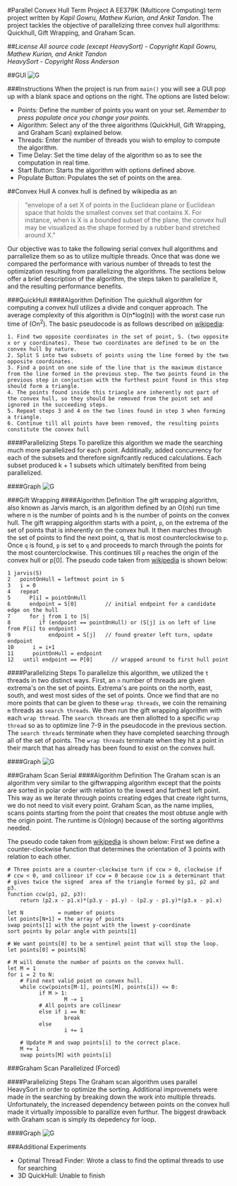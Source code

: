 #Parallel Convex Hull Term Project
A EE379K (Multicore Computing) term project written by *Kapil Gowru, Mathew Kurian, and Ankit Tandon*. The project tackles the objective of parallelizing three convex hull algorithms: Quickhull, Gift Wrapping, and Graham Scan.

##*License*
*All source code (except HeavySort) - Copyright Kapil Gowru, Mathew Kurian, and Ankit Tandon*  
*HeavySort - Copyright Ross Anderson*

##GUI
![G](https://raw.githubusercontent.com/bluejamesbond/Parallel-Convex-Hull/master/misc/screenshot1.png)

###Instructions
When the project is run from `main()` you will see a GUI pop up with a blank space and options on the right. The options are listed below:
- Points: Define the number of points you want on your set. *Remember to press populate once you change your points.*
- Algorithm: Select any of the three algorithms (QuickHull, Gift Wrapping, and Graham Scan) explained below.
- Threads: Enter the number of threads you wish to employ to compute the algorithm.
- Time Delay: Set the time delay of the algorithm so as to see the computation in real time.
- Start Button: Starts the algorithm with options defined above.
- Populate Button: Populates the set of points on the area.

##Convex Hull
A convex hull is defined by wikipedia as an
>"envelope of a set X of points in the Euclidean plane or Euclidean space that holds the smallest convex set that contains X. For instance, when is X is a bounded subset of the plane, the convex hull may be visualized as the shape formed by a rubber band stretched around X."

Our objective was to take the following serial convex hull algorithms and parrallelize them so as to utilize multiple threads. Once that was done we compared the performance with various number of threads to test the optimization resulting from parallelizing the algorithms. The sections below offer a brief description of the algorithm, the steps taken to parallelize it,  and the resulting performance benefits.

###QuickHull
####Algorithm Definition
The quickhull algorithm for computing a convex hull utilizes a divide and conquer approach. The average complexity of this algorithm is O(n*log(n)) with the worst case run time of (On<sup>2</sup>). The basic pseudocode is as follows described on [wikipedia](http://en.wikipedia.org/wiki/QuickHull):

    1. Find two opposite coordinates in the set of point, S. (two opposite x or y coordinates). These two coordinates are defined to be on the convex hull by nature.
    2. Split S into two subsets of points using the line formed by the two opposite coordinates.
    3. Find a point on one side of the line that is the maximum distance from the line formed in the previous step. The two points found in the previous step in conjuction with the furthest point found in this step should form a triangle.
    4. The points found inside this triangle are inherently not part of the convex hull, so they should be removed from the point set and ignored in the succeeding steps.
    5. Repeat steps 3 and 4 on the two lines found in step 3 when forming a triangle.
    6. Continue till all points have been removed, the resulting points constitute the convex hull
    
####Parallelizing Steps
To parellize this algorithm we made the searching much more parallelized for each point. Additinally, added concurrency for each of the subsets and therefore signifcantly reduced calculations. Each subset produced k + 1 subsets which ultimately benifited from being parallelized.

####Graph
![G](https://raw.githubusercontent.com/bluejamesbond/Parallel-Convex-Hull/master/graphs/QuickHullAlgorithm.png)

###Gift Wrapping
####Algorithm Definition
The gift wrapping algorithm, also known as Jarvis march, is an algorithm defined by an O(nh) run time where n is the number of points and h is the number of points on the convex hull. The gift wrapping algorithm starts with a point, `p`,  on the extrema of the set of points that is inherently on the convex hull. It then marches through the set of points to find the next point, q, that is most counterclockwise to `p`. Once `q` is found, `p` is set to `q` and proceeds to march through the points for the most counterclockwise. This continues till `p` reaches the origin of the convex hull or p[0]. The pseudo code taken from [wikipedia](http://en.wikipedia.org/wiki/Gift_wrapping_algorithm) is shown below:

```
1 jarvis(S)
2   pointOnHull = leftmost point in S
3   i = 0
4   repeat
5      P[i] = pointOnHull
6      endpoint = S[0]         // initial endpoint for a candidate edge on the hull
7      for j from 1 to |S|
8         if (endpoint == pointOnHull) or (S[j] is on left of line from P[i] to endpoint)
9            endpoint = S[j]   // found greater left turn, update endpoint
10      i = i+1
11      pointOnHull = endpoint
12   until endpoint == P[0]      // wrapped around to first hull point
```
####Parallelizing Steps
To parallelize this algorithm, we utilized the `t` threads in two distinct ways. First, an `n` number of threads are given extrema's on the set of points. Extrema's are points on the north, east, south, and west most sides of the set of points. Once we find that are no more points that can be given to these `wrap threads`, we coin the remaining `m` threads as `search threads`. We then run the gift wrapping algorithm with each `wrap thread`. The `search threads` are then allotted to a specific `wrap thread` so as to optimize line 7-9 in the pseudocode in the previous section. The `search threads` terminate when they have completed searching through all of the set of points. The `wrap threads` terminate when they hit a point in their march that has already has been found to exist on the convex hull.

####Graph
![G](https://raw.githubusercontent.com/bluejamesbond/Parallel-Convex-Hull/master/graphs/GiftWrappingAlgorithm.png)

###Graham Scan Serial
####Algorithm Definition
The Graham scan is an algorithm very similar to the giftwrapping algorithm except that the points are sorted in polar order with relation to the lowest and farthest left point. This way as we iterate through points creating edges that create right turns, we do not need to visit every point. Graham Scan, as the name implies, scans points starting from the point that creates the most obtuse angle with the origin point. The runtime is O(nlogn) because of the sorting algorithms needed.

The pseudo code taken from [wikipedia](http://en.wikipedia.org/wiki/Graham_scan) is shown below:
First we define a counter-clockwise function that determines the orientation of 3 points with relation to each other.
```
# Three points are a counter-clockwise turn if ccw > 0, clockwise if
# ccw < 0, and collinear if ccw = 0 because ccw is a determinant that
# gives twice the signed  area of the triangle formed by p1, p2 and p3.
function ccw(p1, p2, p3):
    return (p2.x - p1.x)*(p3.y - p1.y) - (p2.y - p1.y)*(p3.x - p1.x)
```

```
let N           = number of points
let points[N+1] = the array of points
swap points[1] with the point with the lowest y-coordinate
sort points by polar angle with points[1]

# We want points[0] to be a sentinel point that will stop the loop.
let points[0] = points[N]

# M will denote the number of points on the convex hull.
let M = 1
for i = 2 to N:
    # Find next valid point on convex hull.
    while ccw(points[M-1], points[M], points[i]) <= 0:
          if M > 1:
                  M -= 1
          # All points are collinear
          else if i == N:
                  break
          else
                  i += 1

    # Update M and swap points[i] to the correct place.
    M += 1
    swap points[M] with points[i]
```

###Graham Scan Parallelized (Forced)

####Parallelizing Steps
The Graham scan algorithm uses parallel HeavySort in order to optimize the sorting. Additional improvemets were made in the searching by breaking down the work into multiple threads. Unfortunately, the increased dependency between points on the convex hull made it virtually impossible to parallize even furthur. The biggest drawback with Graham scan is simply its depedency for loop.

####Graph
![G](https://raw.githubusercontent.com/bluejamesbond/Parallel-Convex-Hull/master/graphs/GrahamScanParallelAlgorithm.png)

###Additional Experiments
- Optimal Thread Finder: Wrote a class to find the optimal threads to use for searching
- 3D QuickHull: Unable to finish
